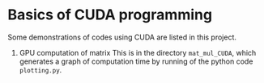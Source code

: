 # Basics of CUDA programming
Some demonstrations of codes using CUDA are listed in this project.

1) GPU computation of matrix
This is in the directory `mat_mul_CUDA`, which generates a graph of computation time by running of the python code `plotting.py`.
